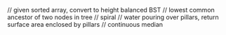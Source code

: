 // given sorted array, convert to height balanced BST
// lowest common ancestor of two nodes in tree
// spiral
// water pouring over pillars, return surface area enclosed by pillars
// continuous median